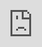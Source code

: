 <h1 align="center">Hi 👋, I'm Efa Tariku</h1>
<h3 align="center">A Passionate Software Engineer and ALX Program Graduate</h3>

---

<p align="center">
  <img src="https://readme-typing-svg.herokuapp.com?font=Fira+Code&size=22&pause=1000&color=00ADB5&center=true&width=450&lines=Software+Engineer+and+Problem+Solver;ALX+Software+Engineering+Graduate;Ethical+Hacker+%26+Web+Developer;Turning+Ideas+into+Code;Building+Secure+%26+Impactful+Applications" alt="Typing SVG" />
</p>

---

### 👨‍💻 **About Me**
- 🎓 Graduated from the **ALX Software Engineering Program**, a transformative year-long journey in programming, system design, and collaboration.
- 💻 Proficient in **Python**, **JavaScript**, **MERN Stack**, **Flask**, and **Django**.
- 🌱 Currently exploring **advanced backend development** and **cloud computing**.
- 🔭 My passion lies in creating impactful applications that solve real-world problems and improve user experience.
- 💬 Always happy to connect and discuss topics like **data security**, **web development**, **ethical hacking**, and **automation**.

---

### 🌟 **Inspiration**
My software engineering journey began with a simple curiosity about how technology can transform lives. Today, I am driven by the belief that code is more than syntax—it’s a means to innovate, inspire, and create solutions for tomorrow's challenges.

---

### 📂 **Projects**
Here are some highlights from my portfolio:

#### **[Daily Data and Case Management Platform](https://github.com/efa07/Daily-Data-and-Case-Management-Platform)**
<iframe src="https://www.loom.com/embed/4c868bafec2e49cdb55bd8924f860d3b?sid=73d24d57-0896-4526-ba8e-017b02f38667" frameborder="0" webkitallowfullscreen mozallowfullscreen allowfullscreen style="position: absolute; top: 0; left: 0; width: 100%; height: 100%;"></iframe>
- 💡 A comprehensive platform for tracking, managing, and analyzing daily cases and data.
- 💻 **Tech Stack:** MERN, REST APIs, Authentication.

#### **[Dipar Hospital Management System](https://github.com/efa07/dipar)**
<p align="center">
  <img src="https://media.giphy.com/media/26BRuo6sLetdllPAQ/giphy.gif" alt="Dipar Hospital Management System GIF" width="500"/>
</p>
- 🚑 A robust system to digitize hospital processes, including patient and lab test management.
- 🔐 **Key Features:** Role-based access, predictive analytics, and secure communication.
- 🌐 **Built with:** React, Node.js, TypeScript, and Python.

---

### 🛠 **Skills**
<p align="center">
  <img src="https://skillicons.dev/icons?i=python,javascript,react,nodejs,flask,django,mongodb,git,docker" alt="skills" />
</p>

---

### 📈 **GitHub Stats**
<p align="center">
  <img src="https://github-readme-stats.vercel.app/api?username=efa07&show_icons=true&theme=tokyonight" alt="efa07 GitHub Stats" />
  <br />
  <img src="https://github-readme-streak-stats.herokuapp.com/?user=efa07&theme=tokyonight" alt="efa07 GitHub Streak" />
  <br />
  <img src="https://github-readme-stats.vercel.app/api/top-langs/?username=efa07&layout=compact&theme=tokyonight" alt="efa07 Most Used Languages" />
</p>

---

### 🌐 **Connect With Me**
<p align="center">
  <a href="https://www.linkedin.com/in/efa-tariku-39509a29a/" target="_blank"><img src="https://img.shields.io/badge/LinkedIn-blue?style=for-the-badge&logo=linkedin&logoColor=white" /></a>
  <a href="mailto:efatariku07@gmail.com"><img src="https://img.shields.io/badge/Email-red?style=for-the-badge&logo=gmail&logoColor=white" /></a>
</p>

---

### ⚡ **Fun Fact**
Did you know? A single line of well-placed code can save hours of work—and I’m all about finding those lines! When I'm not coding, you’ll find me:
- ♟️ Playing chess.
- 🔓 Exploring penetration testing.
- 📺 Watching YouTube videos about new frameworks.

<p align="center">
  <img src="https://media.giphy.com/media/l3vRn5Y5ShFVchIIE/giphy.gif" alt="Fun Fact GIF" width="300"/>
</p>

<p align="center">
  <img src="https://visitor-badge.glitch.me/badge?page_id=efa07.efa07" alt="visitor count" />
</p>
